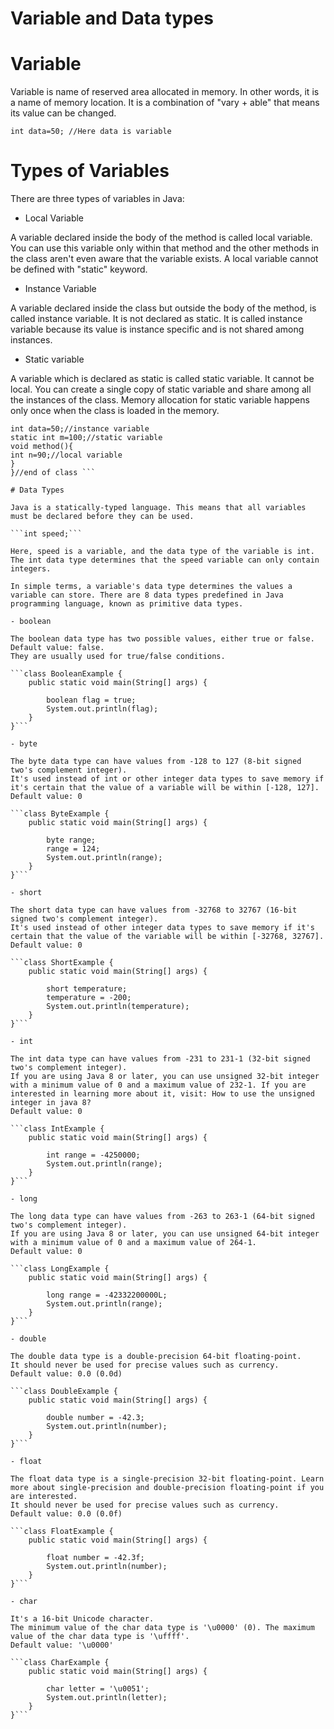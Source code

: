 # Variable and Data types

# Variable

Variable is name of reserved area allocated in memory. In other words, it is a name of memory location. It is a combination of "vary + able" that means its value can be changed.

```int data=50; //Here data is variable ```

# Types of Variables

There are three types of variables in Java:

- Local Variable

A variable declared inside the body of the method is called local variable. You can use this variable only within that method and the other methods in the class aren't even aware that the variable exists.
A local variable cannot be defined with "static" keyword.

- Instance Variable

A variable declared inside the class but outside the body of the method, is called instance variable. It is not declared as static.
It is called instance variable because its value is instance specific and is not shared among instances.

- Static variable

A variable which is declared as static is called static variable. It cannot be local. You can create a single copy of static variable and share among all the instances of the class. Memory allocation for static variable happens only once when the class is loaded in the memory.

```class A{  
int data=50;//instance variable  
static int m=100;//static variable  
void method(){  
int n=90;//local variable  
}  
}//end of class ``` 

# Data Types

Java is a statically-typed language. This means that all variables must be declared before they can be used.

```int speed;```

Here, speed is a variable, and the data type of the variable is int. The int data type determines that the speed variable can only contain integers.

In simple terms, a variable's data type determines the values a variable can store. There are 8 data types predefined in Java programming language, known as primitive data types.

- boolean

The boolean data type has two possible values, either true or false.
Default value: false.
They are usually used for true/false conditions.

```class BooleanExample {
    public static void main(String[] args) {
    	
        boolean flag = true;
        System.out.println(flag);
    }
}```

- byte

The byte data type can have values from -128 to 127 (8-bit signed two's complement integer).
It's used instead of int or other integer data types to save memory if it's certain that the value of a variable will be within [-128, 127].
Default value: 0

```class ByteExample {
    public static void main(String[] args) {

        byte range;
        range = 124;
        System.out.println(range);
    }
}```

- short

The short data type can have values from -32768 to 32767 (16-bit signed two's complement integer).
It's used instead of other integer data types to save memory if it's certain that the value of the variable will be within [-32768, 32767].
Default value: 0

```class ShortExample {
    public static void main(String[] args) {
    	
        short temperature;
        temperature = -200;
        System.out.println(temperature);
    }
}```

- int

The int data type can have values from -231 to 231-1 (32-bit signed two's complement integer).
If you are using Java 8 or later, you can use unsigned 32-bit integer with a minimum value of 0 and a maximum value of 232-1. If you are interested in learning more about it, visit: How to use the unsigned integer in java 8?
Default value: 0

```class IntExample {
    public static void main(String[] args) {
    	
        int range = -4250000;
        System.out.println(range);
    }
}```

- long

The long data type can have values from -263 to 263-1 (64-bit signed two's complement integer).
If you are using Java 8 or later, you can use unsigned 64-bit integer with a minimum value of 0 and a maximum value of 264-1.
Default value: 0

```class LongExample {
    public static void main(String[] args) {
    	
        long range = -42332200000L;
        System.out.println(range);
    }
}```

- double

The double data type is a double-precision 64-bit floating-point.
It should never be used for precise values such as currency.
Default value: 0.0 (0.0d)

```class DoubleExample {
    public static void main(String[] args) {
    	
        double number = -42.3;
        System.out.println(number);
    }
}```

- float

The float data type is a single-precision 32-bit floating-point. Learn more about single-precision and double-precision floating-point if you are interested.
It should never be used for precise values such as currency.
Default value: 0.0 (0.0f)

```class FloatExample {
    public static void main(String[] args) {
    	
        float number = -42.3f;
        System.out.println(number);
    }
}```

- char

It's a 16-bit Unicode character.
The minimum value of the char data type is '\u0000' (0). The maximum value of the char data type is '\uffff'.
Default value: '\u0000'

```class CharExample {
    public static void main(String[] args) {
    	
        char letter = '\u0051';
        System.out.println(letter);
    }
}```

